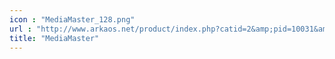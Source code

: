 ```yaml
---
icon : "MediaMaster_128.png"
url : "http://www.arkaos.net/product/index.php?catid=2&amp;pid=10031&amp;iid=74"
title: "MediaMaster"
---
```

